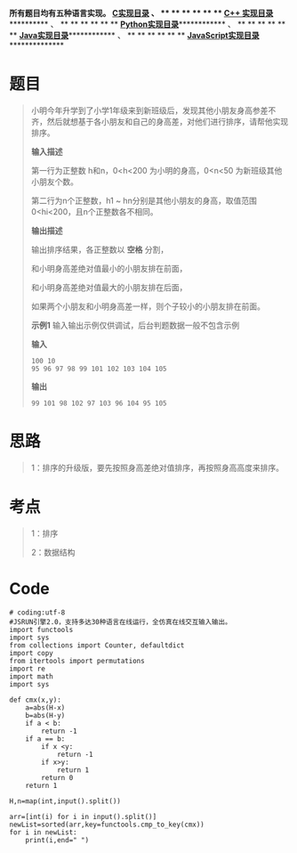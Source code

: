 **所有题目均有五种语言实现。
**[C实现目录](https://renjie.blog.csdn.net/article/details/129190260 "C实现目录")** 、
** ** ** ** ** ** **[C++
实现目录](https://blog.csdn.net/misayaaaaa/category_12036814.html "C++
实现目录")************** 、 ** ** ** ** ** **
**[Python实现目录](https://blog.csdn.net/misayaaaaa/category_12111005.html
"Python实现目录")************** 、 ** ** ** ** ** **
**[Java实现目录](https://blog.csdn.net/misayaaaaa/category_12111006.html
"Java实现目录")************** 、 ** ** ** ** ** **
**[JavaScript实现目录](https://blog.csdn.net/misayaaaaa/category_12199270.html
"JavaScript实现目录")****************

# 题目

> 小明今年升学到了小学1年级来到新班级后，发现其他小朋友身高参差不齐，然后就想基于各小朋友和自己的身高差，对他们进行排序，请帮他实现排序。
>
> **输入描述**
>
> 第一行为正整数 h和n，0<h<200 为小明的身高，0<n<50 为新班级其他小朋友个数。
>
> 第二行为n个正整数，h1 ~ hn分别是其他小朋友的身高，取值范围0<hi<200，且n个正整数各不相同。
>
> **输出描述**
>
> 输出排序结果，各正整数以 **空格** 分割，
>
> 和小明身高差绝对值最小的小朋友排在前面，
>
> 和小明身高差绝对值最大的小朋友排在后面，
>
> 如果两个小朋友和小明身高差一样，则个子较小的小朋友排在前面。
>
> **示例1** 输入输出示例仅供调试，后台判题数据一般不包含示例
>
> **输入**
>
> `100 10`  
> `95 96 97 98 99 101 102 103 104 105`
>
> **输出**
>
> `99 101 98 102 97 103 96 104 95 105`

# 思路

> 1：排序的升级版，要先按照身高差绝对值排序，再按照身高高度来排序。

# 考点

> 1：排序
>
> 2：数据结构

# Code

    
    
    # coding:utf-8
    #JSRUN引擎2.0，支持多达30种语言在线运行，全仿真在线交互输入输出。 
    import functools
    import sys
    from collections import Counter, defaultdict
    import copy
    from itertools import permutations
    import re
    import math
    import sys
    
    def cmx(x,y):
        a=abs(H-x)
        b=abs(H-y)
        if a < b:
            return -1
        if a == b:
            if x <y:
                return -1
            if x>y:
                return 1
            return 0
        return 1
    
    H,n=map(int,input().split())
    
    arr=[int(i) for i in input().split()]
    newList=sorted(arr,key=functools.cmp_to_key(cmx))
    for i in newList:
        print(i,end=" ")
    

